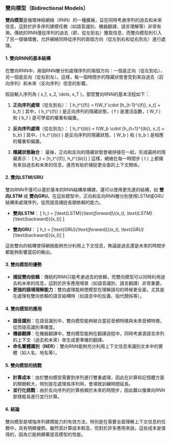 ### 雙向模型（Bidirectional Models）

**雙向模型**是循環神經網絡（RNN）的一種擴展，旨在同時考慮序列的過去和未來信息，這對於許多序列建模任務（如語音識別、機器翻譯、語言理解等）非常有用。傳統的RNN僅從序列的過去（即，從左到右）獲取信息，而雙向模型則引入了另一個循環層，允許網絡同時從序列的兩個方向（從左到右和從右到左）進行處理。

#### 1. 雙向RNN的基本結構

在雙向RNN中，兩個RNN層分別處理序列的兩個方向：一個是正向（從左到右），另一個是反向（從右到左）。這樣，每一個時間步的隱藏狀態會受到來自過去（前向序列）和未來（反向序列）信息的影響。

假設輸入序列為 \( x_1, x_2, \dots, x_T \)，那麼雙向RNN的基本流程如下：

1. **正向序列處理**（從左到右）：
   \[
   h_t^{(f)} = f(W_f \cdot [h_{t-1}^{(f)}, x_t] + b_f)
   \]
   其中，\( h_t^{(f)} \) 是正向序列的隱藏狀態，\( f \) 是激活函數，\( W_f \) 和 \( b_f \) 是可學習的權重和偏置。

2. **反向序列處理**（從右到左）：
   \[
   h_t^{(b)} = f(W_b \cdot [h_{t+1}^{(b)}, x_t] + b_b)
   \]
   其中，\( h_t^{(b)} \) 是反向序列的隱藏狀態，\( W_b \) 和 \( b_b \) 是相應的權重和偏置。

3. **隱藏狀態融合**：
   最後，正向和反向的隱藏狀態會被拼接在一起，形成最終的隱藏表示：
   \[
   h_t = [h_t^{(f)}, h_t^{(b)}]
   \]
   這樣，網絡在每一時間步 \( t \) 上都擁有來自過去和未來的信息，進而有助於捕捉更全面的上下文關係。

#### 2. 雙向LSTM/GRU

雙向RNN不僅可以基於基本的RNN結構來構建，還可以使用更先進的結構，如 **雙向LSTM** 或 **雙向GRU**。在這些模型中，正向和反向RNN層分別使用LSTM或GRU結構來處理序列，從而提高捕捉長期依賴的能力。

- **雙向LSTM**：
  \[
  h_t = [\text{LSTM}_{\text{forward}}(x_t), \text{LSTM}_{\text{backward}}(x_t)]
  \]
  
- **雙向GRU**：
  \[
  h_t = [\text{GRU}_{\text{forward}}(x_t), \text{GRU}_{\text{backward}}(x_t)]
  \]

這些雙向的結構使得網絡能夠充分利用上下文信息，無論是過去還是未來的時間步都能夠影響當前的輸出。

#### 3. 雙向模型的優勢

- **捕捉雙向依賴**：傳統的RNN只能考慮過去的依賴，而雙向模型可以同時利用過去和未來的信息，這對於許多應用場景（如語音識別、語言翻譯）非常重要。
- **更強的語境理解能力**：雙向處理能夠使模型在理解語句的時候更全面，尤其是在處理有雙向依賴的語言結構時（如語言中的反義、指代關係等）。

#### 4. 雙向模型的應用

- **語音識別**：在語音識別中，雙向模型能夠結合當前音頻特徵與未來音頻特徵，從而提高識別準確度。
- **機器翻譯**：在機器翻譯中，雙向模型能夠在翻譯過程中，同時考慮源語言序列的上下文（過去和未來）來生成更準確的翻譯。
- **命名實體識別（NER）**：雙向RNN能夠充分利用上下文信息來識別文本中的實體（如人名、地名等）。

#### 5. 雙向模型的挑戰

- **計算成本**：由於雙向模型需要對序列進行雙重處理，因此在計算和記憶體方面的開銷較大，特別是在處理長序列時，會導致訓練時間延長。
- **並行化挑戰**：由於反向序列的計算依賴於未來的時間步，因此難以像單向RNN那樣輕易進行並行計算。

#### 6. 結論

雙向模型是增強序列建模能力的有效方法，特別是在需要全面理解上下文信息的任務中，具有明顯優勢。雖然其計算成本較高，但對於許多應用來說，這些成本是值得的，因為它能夠顯著提高模型的性能。